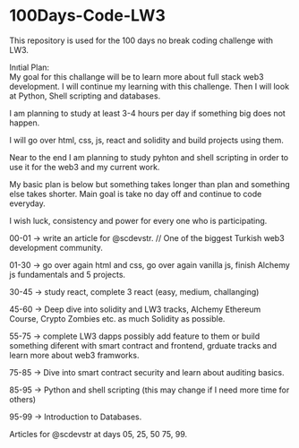 # 100Days-Code-LW3
This repository is used for the 100 days no break coding challenge with LW3.  

Inıtial Plan:  
My goal for this challange will be to learn more about full stack web3 development. I will continue my learning with this challenge.  Then I will look at Python, Shell scripting and databases.  
  
I am planning to study at least 3-4 hours per day if something big does not happen.  
  
I will go over html, css, js, react and solidity and build projects using them.  
  
Near to the end I am planning to study pyhton and shell scripting in order to use it for the web3 and my current work.  

My basic plan is below but something takes longer than plan and something else takes shorter. Main goal is take no day off and continue to code everyday. 
  
I wish luck, consistency and power for every one who is participating.  

00-01 -> write an article for @scdevstr. // One of the biggest Turkish web3 development community.  

01-30 -> go over again html and css, go over again vanilla js, finish Alchemy js fundamentals and 5 projects.  
  
30-45 -> study react, complete 3 react (easy, medium, challanging)  
  
45-60 -> Deep dive into solidity and LW3 tracks, Alchemy Ethereum Course, Crypto Zombies etc. as much Solidity as possible.  
  
55-75 -> complete LW3 dapps possibly add feature to them or build something diferent with smart contract and frontend, grduate tracks and learn more about web3 framworks.  
  
75-85 -> Dive into smart contract security and learn about auditing basics.  
  
85-95 -> Python and shell scripting (this may change if I need more time for others)  
  
95-99 -> Introduction to Databases.  

Articles for @scdevstr at days 05, 25, 50 75, 99.  
